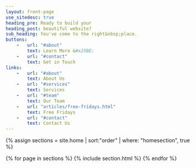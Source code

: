 ```yaml
---
layout: front-page
use_sitedesc: true
heading_pre: Ready to build your
heading_post: beautiful website?
sub_heading: You've come to the right&nbsp;place.
buttons:
    -   url: "#about"
        text: Learn More &#x25BE;
    -   url: "#contact"
        text: Get in Touch
links:
    -   url: "#about"
        text: About Us
    -   url: "#services"
        text: Services
    -   url: "#team"
        text: Our Team
    -   url: "articles/free-fridays.html"
        text: Free Fridays
    -   url: "#contact"
        text: Contact Us
---
```

{% assign sections = site.home | sort:"order" | where: "homesection", true %}

<main>
    {% for page in sections %}
        {% include section.html %}
    {% endfor %}
</main>
